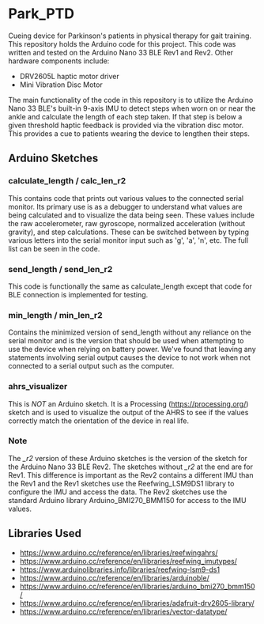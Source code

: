 # Park_PTD
Cueing device for Parkinson's patients in physical therapy for gait training.
This repository holds the Arduino code for this project. This code was written and tested on the Arduino Nano 33 BLE Rev1 and Rev2. Other hardware components include:
- DRV2605L haptic motor driver
- Mini Vibration Disc Motor

The main functionality of the code in this repository is to utilize the Arduino Nano 33 BLE's built-in 9-axis IMU to detect steps when worn on or near the ankle and calculate the length of each step taken. If that step is below a given threshold haptic feedback is provided via the vibration disc motor. This provides a cue to patients wearing the device to lengthen their steps.

## Arduino Sketches
### calculate_length / calc_len_r2
This contains code that prints out various values to the connected serial monitor. Its primary use is as a debugger to understand what values are being calculated and to visualize the data being seen. These values include the raw accelerometer, raw gyroscope, normalized acceleration (without gravity), and step calculations. These can be switched between by typing various letters into the serial monitor input such as 'g', 'a', 'n', etc. The full list can be seen in the code.

### send_length / send_len_r2
This code is functionally the same as calculate_length except that code for BLE connection is implemented for testing.

### min_length / min_len_r2
Contains the minimized version of send_length without any reliance on the serial monitor and is the version that should be used when attempting to use the device when relying on battery power. We've found that leaving any statements involving serial output causes the device to not work when not connected to a serial output such as the computer.

### ahrs_visualizer
This is *NOT* an Arduino sketch. It is a Processing (https://processing.org/) sketch and is used to visualize the output of the AHRS to see if the values correctly match the orientation of the device in real life.

### Note
The *_r2* version of these Arduino sketches is the version of the sketch for the Arduino Nano 33 BLE Rev2. The sketches without *_r2* at the end are for Rev1. This difference is important as the Rev2 contains a different IMU than the Rev1 and the Rev1 sketches use the Reefwing_LSM9DS1 library to configure the IMU and access the data. The Rev2 sketches use the standard Arduino library Arduino_BMI270_BMM150 for access to the IMU values.

## Libraries Used
- https://www.arduino.cc/reference/en/libraries/reefwingahrs/
- https://www.arduino.cc/reference/en/libraries/reefwing_imutypes/
- https://www.arduinolibraries.info/libraries/reefwing-lsm9-ds1
- https://www.arduino.cc/reference/en/libraries/arduinoble/
- https://www.arduino.cc/reference/en/libraries/arduino_bmi270_bmm150/
- https://www.arduino.cc/reference/en/libraries/adafruit-drv2605-library/
- https://www.arduino.cc/reference/en/libraries/vector-datatype/
